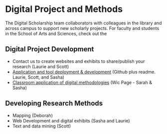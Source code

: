 # Digital Project and Methods
The Digital Scholarship team collaborators with colleagues in the library and across campus to support new scholarly projects. For faculty and students in the School of Arts and Sciences, check out the 

## Digital Project Development

* Contact us to create websites and exhibits to share/publish your research (Laurie and Scott)
* [Application and tool deployment & development](https://github.com/upenndigitalscholarship "Penn Digital Scholarship Github") (Github plus readme. Laurie, Scott, and Sasha)
* [Classroom application of digital methodologies](http://commons.library.upenn.edu/new-media-showcase "WIC New Media Showcase")  (Wic Page - Sarah & Sasha)


## Developing Research Methods

* Mapping (Deborah)
* Web Development and digital exhibits (Sasha and Laurie)
* Text and data mining (Scott)
